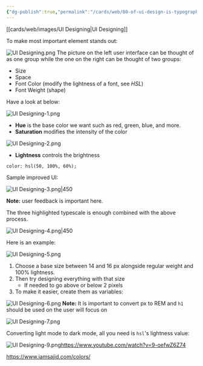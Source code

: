 ```yaml
---
{"dg-publish":true,"permalink":"/cards/web/80-of-ui-design-is-typography/"}
---
```


[[cards/web/images/UI Designing\|UI Designing]]

To make most important element stands out:

![UI Designing.png](/img/user/cards/web/images/UI%20Designing.png)
The picture on the left user interface can be thought of as one group while the one on the right can be thought of two groups:

- Size
- Space
- Font Color (modify the lightness of a font, see _HSL_)
- Font Weight (shape)

Have a look at below:

![UI Designing-1.png](/img/user/cards/web/images/UI%20Designing-1.png)

- **Hue** is the base color we want such as red, green, blue, and more.
- **Saturation** modifies the intensity of the color

![UI Designing-2.png](/img/user/cards/web/images/UI%20Designing-2.png)
- **Lightness** controls the brightness

```
color: hsl(50, 100%, 60%);
```

Sample improved UI:

![UI Designing-3.png|450](/img/user/cards/web/images/UI%20Designing-3.png)

**Note:** user feedback is important here.

The three highlighted typescale is enough combined with the above process.

![UI Designing-4.png|450](/img/user/cards/web/images/UI%20Designing-4.png)

Here is an example:

![UI Designing-5.png](/img/user/cards/web/images/UI%20Designing-5.png)

1. Choose a base size between 14 and 16 px alongside regular weight and 100% lightness.
2. Then try designing everything with that size 
	- If needed to go above or below 2 pixels 
3. To make it easier, create them as variables:

![UI Designing-6.png](/img/user/cards/web/images/UI%20Designing-6.png)
**Note:** It is important to convert px to REM and `h1` should be used on the user will focus on

![UI Designing-7.png](/img/user/cards/web/images/UI%20Designing-7.png)

Converting light mode to dark mode, all you need is `hsl`'s lightness value:

![UI Designing-9.png](/img/user/cards/web/images/UI%20Designing-9.png)https://www.youtube.com/watch?v=9-oefwZ6Z74

https://www.iamsajid.com/colors/